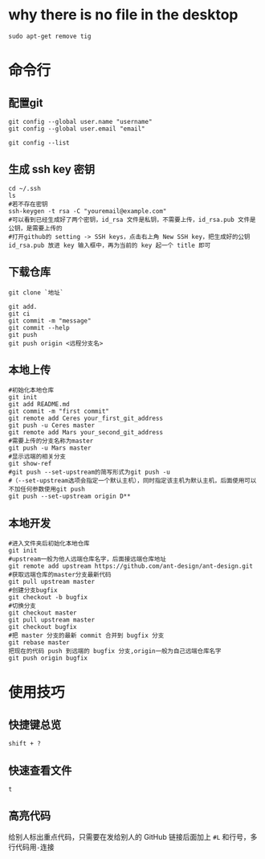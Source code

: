 
# why there is no file in the desktop

	sudo apt-get remove tig
	
# 命令行
## 配置git

	git config --global user.name "username"
	git config --global user.email "email"
	
	git config --list


## 生成 ssh key 密钥

	cd ~/.ssh
	ls
	#若不存在密钥
	ssh-keygen -t rsa -C "youremail@example.com"
	#可以看到已经生成好了两个密钥，id_rsa 文件是私钥，不需要上传，id_rsa.pub 文件是公钥，是需要上传的
	#打开github的 setting -> SSH keys，点击右上角 New SSH key，把生成好的公钥 id_rsa.pub 放进 key 输入框中，再为当前的 key 起一个 title 即可

## 下载仓库

	git clone `地址`
	
	git add.
	git ci
	git commit -m "message"
	git commit --help
	git push 
	git push origin <远程分支名>
	
## 本地上传

	#初始化本地仓库
	git init 
	git add README.md 
	git commit -m "first commit"
	git remote add Ceres your_first_git_address
	git push -u Ceres master
	git remote add Mars your_second_git_address
	#需要上传的分支名称为master
	git push -u Mars master
	#显示远端的相关分支
	git show-ref
	#git push --set-upstream的简写形式为git push -u
	#（--set-upstream选项会指定一个默认主机），同时指定该主机为默认主机，后面使用可以不加任何参数使用git push
	git push --set-upstream origin D**

## 本地开发

	#进入文件夹后初始化本地仓库
	git init 
	#upstream一般为他人远端仓库名字，后面接远端仓库地址
	git remote add upstream https://github.com/ant-design/ant-design.git
	#获取远端仓库的master分支最新代码
	git pull upstream master
	#创建分支bugfix
	git checkout -b bugfix
	#切换分支
	git checkout master
	git pull upstream master
	git checkout bugfix
	#把 master 分支的最新 commit 合并到 bugfix 分支
	git rebase master
	把现在的代码 push 到远端的 bugfix 分支,origin一般为自己远端仓库名字
	git push origin bugfix

# 使用技巧
## 快捷键总览 
```shift + ? ```
## 快速查看文件 
```t ```
## 高亮代码
给别人标出重点代码，只需要在发给别人的 GitHub 链接后面加上 ```#L``` 和行号，多行代码用```-```连接


	
	

